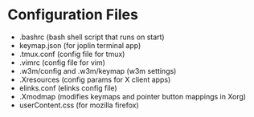 # Configuration Files
- .bashrc (bash shell script that runs on start)
- keymap.json (for joplin terminal app)
- .tmux.conf (config file for tmux)
- .vimrc (config file for vim)
- .w3m/config and .w3m/keymap (w3m settings)
- .Xresources (config params for X client apps)
- elinks.conf (elinks config file)
- .Xmodmap (modifies keymaps and pointer button mappings in Xorg)
- userContent.css (for mozilla firefox)
